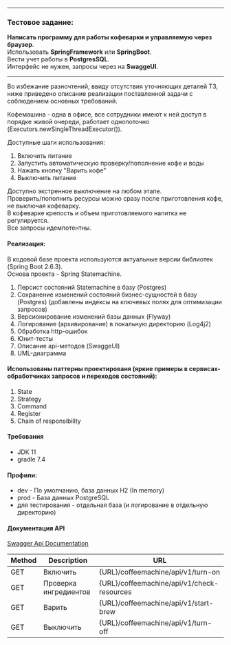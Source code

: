
*************************

### Тестовое задание:

**Написать программу для работы кофеварки и управляемую через браузер**.<br>
Использовать **SpringFramework** или **SpringBoot**.<br>
Вести учет работы в **PostgresSQL**.<br>
Интерфейс не нужен, запросы через на **SwaggeUI**.

*************************

Во избежание разночтений, ввиду отсутствия уточняющих деталей ТЗ, ниже приведено описание реализации поставленной задачи с соблюдением основных требований.

Кофемашина - одна в офисе, все сотрудники имеют к ней доступ в порядке живой очереди, работает однопоточно (Executors.newSingleThreadExecutor()).

Доступные шаги использования:
1. Включить питание
2. Запустить автоматическую проверку/пополнение кофе и воды
3. Нажать кнопку "Варить кофе"
4. Выключить питание

Доступно экстренное выключение на любом этапе.<br>
Проверить/пополнить ресурсы можно сразу после приготовления кофе, не выключая кофеварку.<br>
В кофеварке крепость и объем приготовляемого напитка не регулируется.<br>
Все запросы идемпотентны.

#### Реализация:
В кодовой базе проекта используются актуальные версии библиотек (Spring Boot 2.6.3).<br>
Основа проекта - Spring Statemachine.

1. Персист состояний Statemachine в базу (Postgres)
2. Сохранение изменений состояний бизнес-сущностей в базу (Postgres) (добавлены индексы на ключевых полях для оптимизации запросов)
3. Версионирование изменений базы данных (Flyway)
4. Логирование (архивирование) в локальную директорию (Log4j2)
5. Обработка http-ошибок
6. Юнит-тесты
7. Описание api-методов (SwaggeUI)
8. UML-диаграмма

#### Использованы паттерны проектированя (яркие примеры в сервисах-обработчиках запросов и переходов состояний):
1. State
2. Strategy
3. Command 
4. Register
5. Chain of responsibility

#### Требования
- JDK 11
- gradle 7.4

#### Профили:
- dev - По умолчанию, база данных H2 (In memory)
- prod - База данных PostgreSQL
- для тестирования - отдельная база (и логирование в отдельную директорию)

#### Документация API
[Swagger Api Documentation](http://localhost:8010/coffeemachine/swagger-ui/)

| Method | Description | URL |
|----------------|---------|----------------|
| GET | Включить | {URL}/coffeemachine/api/v1/turn-on |
| GET | Проверка ингредиентов | {URL}/coffeemachine/api/v1/check-resources |
| GET | Варить | {URL}/coffeemachine/api/v1/start-brew |
| GET | Выключить | {URL}/coffeemachine/api/v1/turn-off |
